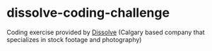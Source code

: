 # dissolve-coding-challenge

Coding exercise provided by [Dissolve](https://dissolve.com/) (Calgary based company that specializes in stock footage and photography)
